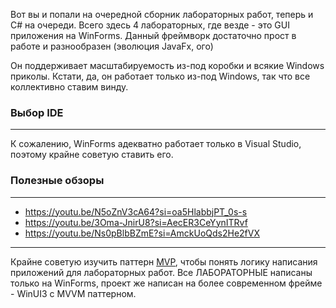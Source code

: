 ﻿Вот вы и попали на очередной сборник лабораторных работ, теперь и C# на очереди.
Всего здесь 4 лабораторных, где везде - это GUI приложения на WinForms.
Данный фреймворк достаточно прост в работе и разнообразен (эволюция JavaFx, ого)

Он поддерживает масштабируемость из-под коробки и всякие Windows приколы. 
Кстати, да, он работает только из-под Windows, так что все коллективно ставим винду. 

### Выбор IDE

---

К сожалению, WinForms адекватно работает только в Visual Studio, поэтому крайне советую ставить его.


### Полезные обзоры

---

 - https://youtu.be/N5oZnV3cA64?si=oa5HlabbjPT_0s-s
 - https://youtu.be/3Oma-JnirU8?si=AecER3CeYynITRvf
 - https://youtu.be/Ns0pBlbBZmE?si=AmckUoQds2He2fVX

---

Крайне советую изучить паттерн [MVP](https://ru.stackoverflow.com/questions/479865/%D0%9A%D0%B0%D0%BA-%D0%BF%D0%B5%D1%80%D0%B5%D0%B2%D0%B5%D1%81%D1%82%D0%B8-%D0%BF%D0%BE%D0%BD%D1%8F%D1%82%D0%B8%D1%8F-mvp-mvc-%D0%B2-%D1%82%D0%B5%D1%80%D0%BC%D0%B8%D0%BD%D1%8B-winforms), чтобы понять логику написания приложений для лабораторных работ. 
Все ЛАБОРАТОРНЫЕ написаны только на WinForms, проект же написан на более современном фрейме - WinUI3 с MVVM паттерном. 